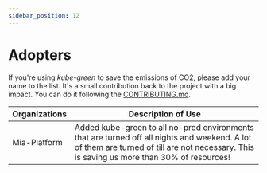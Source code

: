 ```yaml
---
sidebar_position: 12
---
```


# Adopters

If you're using *kube-green* to save the emissions of CO2, please add your name to the list.
It's a small contribution back to the project with a big impact. You can do it following the [CONTRIBUTING.md](https://github.com/kube-green/kube-green.github.io/blob/main/CONTRIBUTING.md).

<!-- ADOPTERS BELOW THIS POINT -->
|Organizations|Description of Use|
|---|---|
|Mia-Platform|Added kube-green to all no-prod environments that are turned off all nights and weekend. A lot of them are turned of till are not necessary. This is saving us more than 30% of resources!|
<!-- ADOPTERS ABOVE THIS POINT -->
